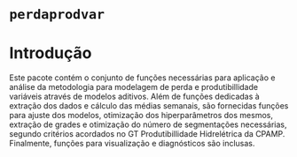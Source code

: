 # `perdaprodvar`

# Introdução

Este pacote contém o conjunto de funções necessárias para aplicação e análise da metodologia para
modelagem de perda e produtibillidade variáveis através de modelos aditivos. Além de funções
dedicadas à extração dos dados e cálculo das médias semanais, são fornecidas funções para ajuste
dos modelos, otimização dos hiperparâmetros dos mesmos, extração de grades e otimização do número
de segmentações necessárias, segundo critérios acordados no GT Produtibillidade Hidrelétrica da
CPAMP. Finalmente, funções para visualização e diagnósticos são inclusas.